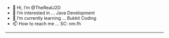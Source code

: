 - 👋 Hi, I’m @TheRealJ2D
- 👀 I’m interested in ... Java Development
- 🌱 I’m currently learning ... Bukkit Coding
- 📫 How to reach me ... SC: nm.fh
---
